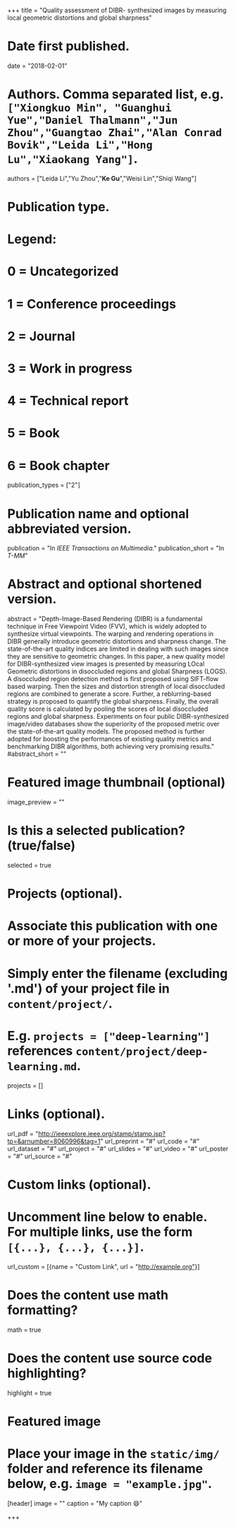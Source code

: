 +++
title = "Quality assessment of DIBR- synthesized images by measuring local geometric distortions and global sharpness"

# Date first published.
date = "2018-02-01"

# Authors. Comma separated list, e.g. `["Xiongkuo Min", "Guanghui Yue","Daniel Thalmann","Jun Zhou","Guangtao Zhai","Alan Conrad Bovik","Leida Li","Hong Lu","Xiaokang Yang"]`.
authors = ["Leida Li","Yu Zhou","**Ke Gu**","Weisi Lin","Shiqi Wang"]
# Publication type.
# Legend:
# 0 = Uncategorized
# 1 = Conference proceedings
# 2 = Journal
# 3 = Work in progress
# 4 = Technical report
# 5 = Book
# 6 = Book chapter
publication_types = ["2"]

# Publication name and optional abbreviated version.
publication = "In *IEEE Transactions on Multimedia*."
publication_short = "In *T-MM*"

# Abstract and optional shortened version.
abstract = "Depth-Image-Based Rendering (DIBR) is a fundamental technique in Free Viewpoint Video (FVV), which is widely adopted to synthesize virtual viewpoints. The warping and rendering operations in DIBR generally introduce geometric distortions and sharpness change. The state-of-the-art quality indices are limited in dealing with such images since they are sensitive to geometric changes. In this paper, a new quality model for DIBR-synthesized view images is presented by measuring LOcal Geometric distortions in disoccluded regions and global Sharpness (LOGS). A disoccluded region detection method is first proposed using SIFT-flow based warping. Then the sizes and distortion strength of local disoccluded regions are combined to generate a score. Further, a reblurring-based strategy is proposed to quantify the global sharpness. Finally, the overall quality score is calculated by pooling the scores of local disoccluded regions and global sharpness. Experiments on four public DIBR-synthesized image/video databases show the superiority of the proposed metric over the state-of-the-art quality models. The proposed method is further adopted for boosting the performances of existing quality metrics and benchmarking DIBR algorithms, both achieving very promising results."
#abstract_short = ""

# Featured image thumbnail (optional)
image_preview = ""

# Is this a selected publication? (true/false)
selected = true

# Projects (optional).
#   Associate this publication with one or more of your projects.
#   Simply enter the filename (excluding '.md') of your project file in `content/project/`.
#   E.g. `projects = ["deep-learning"]` references `content/project/deep-learning.md`.
projects = []

# Links (optional).
url_pdf = "http://ieeexplore.ieee.org/stamp/stamp.jsp?tp=&arnumber=8060996&tag=1"
url_preprint = "#"
url_code = "#"
url_dataset = "#"
url_project = "#"
url_slides = "#"
url_video = "#"
url_poster = "#"
url_source = "#"

# Custom links (optional).
#   Uncomment line below to enable. For multiple links, use the form `[{...}, {...}, {...}]`.
 url_custom = [{name = "Custom Link", url = "http://example.org"}]

# Does the content use math formatting?
math = true

# Does the content use source code highlighting?
highlight = true

# Featured image
# Place your image in the `static/img/` folder and reference its filename below, e.g. `image = "example.jpg"`.
[header]
image = ""
caption = "My caption 😄"

+++
